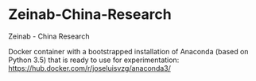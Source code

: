 # Zeinab-China-Research
Zeinab - China Research

Docker container with a bootstrapped installation of Anaconda (based on Python 3.5) that is ready to use for experimentation:
https://hub.docker.com/r/joseluisvzg/anaconda3/

